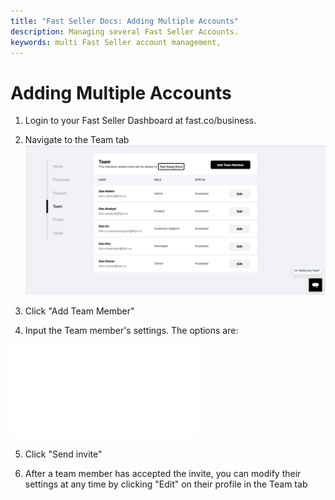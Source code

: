```yaml
---
title: "Fast Seller Docs: Adding Multiple Accounts"
description: Managing several Fast Seller Accounts.
keywords: multi Fast Seller account management,
---
```


# Adding Multiple Accounts

1. Login to your Fast Seller Dashboard at fast.co/business.
2. Navigate to the Team tab
   ![seller dashboard team tab](./images/team.png)
3. Click "Add Team Member"

4. Input the Team member's settings. The options are:

<embed src="/reusables/for-sellers/_seller_dashboard_account_permissions_team_member_definitions.md" />

5. Click "Send invite"

6. After a team member has accepted the invite, you can modify their settings at any time by clicking "Edit" on their profile in the Team tab

